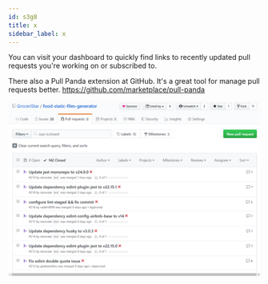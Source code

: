 ```yaml
---
id: s3g8
title: x
sidebar_label: x
---
```


You can visit your dashboard to quickly find links to recently updated pull requests you're working on or subscribed to.

There also a Pull Panda extension at GitHub.
It's a great tool for manage pull requests better.
https://github.com/marketplace/pull-panda



<!-- **For more information, see "About your personal dashboard."**


[ADD MORE INFORMATION] -->




![xxx](https://raw.githubusercontent.com/ChickenKyiv/awesome-git-article/master/img/PR/pull-requests-activity.png)
